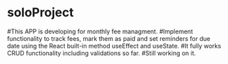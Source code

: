 # soloProject
#This APP is developing  for monthly fee managment.
#Implement functionality to track fees, mark them as paid and set reminders for due date using the React built-in method useEffect and useState.
#It fully works CRUD functionality including validations so far.
#Still working on it.
